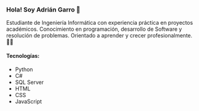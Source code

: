 ### Hola! Soy Adrián Garro 👋
Estudiante de Ingeniería Informática con experiencia práctica en proyectos académicos. Conocimiento en programación, desarrollo de Software y resolución de problemas. Orientado a aprender y crecer profesionalmente. 👨‍💻

#### Tecnologías:
- Python
- C#
-  SQL Server
- HTML
- CSS
- JavaScript



<!--
**garroadrian/garroadrian** is a ✨ _special_ ✨ repository because its `README.md` (this file) appears on your GitHub profile.

Here are some ideas to get you started:

- 🔭 I’m currently working on ...
- 🌱 I’m currently learning ...
- 👯 I’m looking to collaborate on ...
- 🤔 I’m looking for help with ...
- 💬 Ask me about ...
- 📫 How to reach me: ...
- 😄 Pronouns: ...
- ⚡ Fun fact: ...
-->
